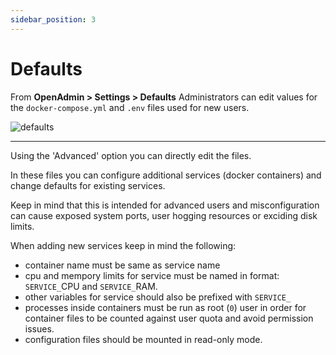 ```yaml
---
sidebar_position: 3
---
```


# Defaults

From **OpenAdmin > Settings > Defaults** Administrators can edit values for the `docker-compose.yml` and `.env` files used for new users.

![defaults](https://i.postimg.cc/YMrrp6vR/admin-defaults.png)

---

Using the 'Advanced' option you can directly edit the files.


In these files you can configure additional services (docker containers) and change defaults for existing services.

Keep in mind that this is intended for advanced users and misconfiguration can cause exposed system ports, user hogging resources or exciding disk limits.

When adding new services keep in mind the following:

- container name must be same as service name
- cpu and mempory limits for service must be named in format: `SERVICE_`CPU and `SERVICE_`RAM.
- other variables for service should also be prefixed with `SERVICE_`
- processes inside containers must be run as root (`0`) user in order for container files to be counted against user quota and avoid permission issues.
- configuration files should be mounted in read-only mode.

